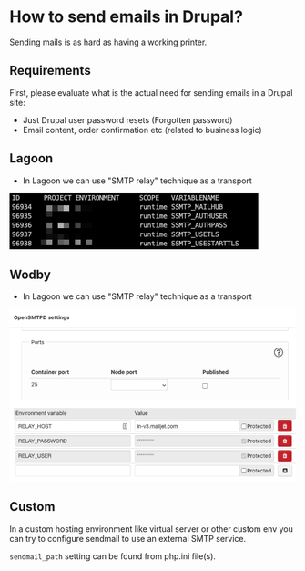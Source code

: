 # How to send emails in Drupal?

Sending mails is as hard as having a working printer.

## Requirements

First, please evaluate what is the actual need for sending emails in a Drupal site:

- Just Drupal user password resets (Forgotten password)
- Email content, order confirmation etc (related to business logic)

## Lagoon

- In Lagoon we can use "SMTP relay" technique as a transport

![Lagoon SMTP settings](../media/lagoon_smtp.png)

## Wodby

- In Lagoon we can use "SMTP relay" technique as a transport

![Wodby SMTP settings](../media/wodby_smtp.png)

## Custom

In a custom hosting environment like virtual server or other custom env you can try to
configure sendmail to use an external SMTP service.

`sendmail_path` setting can be found from php.ini file(s).
